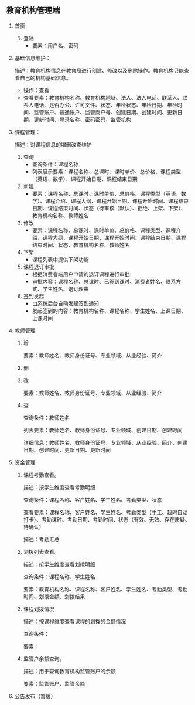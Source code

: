 ## 教育机构管理端

1. 首页

   1. 登陆
      - 要素：用户名、密码

2. 基础信息维护：

   描述：教育机构信息在教育局进行创建、修改以及删除操作。教育机构只能查看自己的机构基础信息。

   - 操作：查看
   - 查看要素：教育机构名称、教育机构地址、法人、法人电话、联系人、联系人电话、是否办公、许可文件、状态、年检状态、年检日期、年检时间、监管账户、普通账户、监管商户号、创建日期、创建时间、更新日期、更新时间、登录名称、密码密码、监管机构

3. 课程管理：

   描述：对课程信息的增删改查维护

   1. 查询
      - 查询条件：课程名称
      - 列表展示要素：课程名称、总课时、课时单价、总价格、课程类型（英语、数学）、课程开始日期、课程结束日期
   2. 新建
      - 要素：课程名称、总课时、课时单价、总价格、课程类型（英语、数学）、课程介绍、课程大纲、课程开始日期、课程开始时间、课程结束日期、课程结束时间、状态（待审核（默认）、拒绝、上架、下架）、教育机构名称、教师姓名
   3. 修改
      - 要素：课程名称、总课时、课时单价、总价格、课程类型、课程介绍、课程大纲、课程开始日期、课程开始时间、课程结束日期、课程结束时间、状态、教育机构名称、教师姓名
   4. 下架
      - 课程列表中提供下架功能
   5. 课程退订审批
      - 根据消费者端用户申请的退订课程进行审批
      - 审批内容：课程名称、总课时、已签到课时、消费者姓名、联系方式、学生姓名、退订理由
   6. 签到发起
      - 由系统后台自动发起签到通知
      - 发起签到的内容：教育机构名称、课程名称、学生姓名、上课日期、上课时间

4. 教师管理

   1. 增

      要素：教师姓名、教师身份证号、专业领域、从业经验、简介

   2. 删

   3. 改

      要素：教师姓名、教师身份证号、专业领域、从业经验、简介

   4. 查

      查询条件：教师姓名

      列表要素：教师姓名、教师身份证号、专业领域、创建日期、创建时间

      详细信息：教师姓名、教师身份证号、专业领域、从业经验、简介、创建日期、创建时间、更新日期、更新时间

5. 资金管理

   1. 课程考勤查看。

      描述：按学生维度查看考勤明细

      查询条件：课程名称、客户姓名、学生姓名、考勤类型、状态

      查看要素：课程名称、客户姓名、学生姓名、考勤类型（手工、超时自动打卡）、考勤课时、考勤日期、考勤时间、状态（有效、无效、存在质疑、待确认）

      描述：考勤汇总

   2. 划拨列表查看。

      描述：按学生维度查看划拨明细

      查询条件：课程名称、学生姓名

      要素：教育机构名称、课程名称、客户姓名、学生姓名、考勤类型、考勤时间、划拨金额、划拨结果

   3. 课程划拨情况

      描述：按课程维度查看课程的划拨的金额情况

      查询条件：

      要素：

   4. 监管户余额查询。

      描述：用于查询教育机构监管账户的余额

      要素：监管账户、监管余额

6. 公告发布（暂缓）